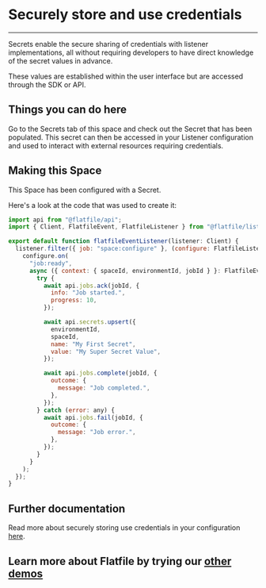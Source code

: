 # Securely store and use credentials

---

Secrets enable the secure sharing of credentials with listener implementations, all without requiring developers to have direct knowledge of the secret values in advance.

These values are established within the user interface but are accessed through the SDK or API.

## Things you can do here

Go to the Secrets tab of this space and check out the Secret that has been populated. This secret can then be accessed in your Listener configuration and used to interact with external resources requiring credentials.

## Making this Space

This Space has been configured with a Secret.

Here's a look at the code that was used to create it:

```jsx
import api from "@flatfile/api";
import { Client, FlatfileEvent, FlatfileListener } from "@flatfile/listener";

export default function flatfileEventListener(listener: Client) {
  listener.filter({ job: "space:configure" }, (configure: FlatfileListener) => {
    configure.on(
      "job:ready",
      async ({ context: { spaceId, environmentId, jobId } }: FlatfileEvent) => {
        try {
          await api.jobs.ack(jobId, {
            info: "Job started.",
            progress: 10,
          });

          await api.secrets.upsert({
            environmentId,
            spaceId,
            name: "My First Secret",
            value: "My Super Secret Value",
          });

          await api.jobs.complete(jobId, {
            outcome: {
              message: "Job completed.",
            },
          });
        } catch (error: any) {
          await api.jobs.fail(jobId, {
            outcome: {
              message: "Job error.",
            },
          });
        }
      }
    );
  });
}

```

## Further documentation

Read more about securely storing use credentials in your configuration [here](https://flatfile.com/docs/guides/secrets).

## Learn more about Flatfile by trying our [other demos](https://platform.flatfile.com/getting-started)
